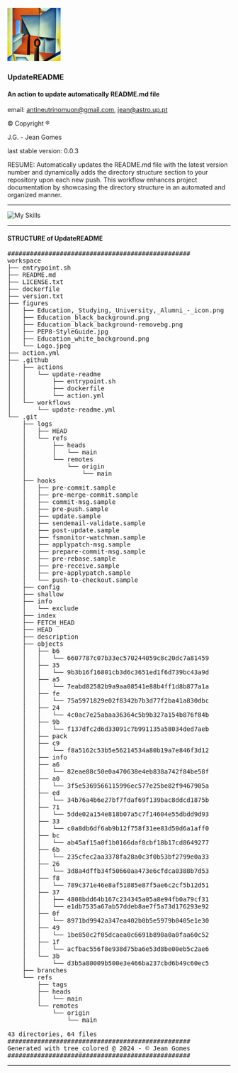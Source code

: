 <p align="left">
  <img src="https://raw.githubusercontent.com/neutrinomuon/UpdateREADME/main/figures/Logo.jpeg" alt="UpdateREADME" width="120px">
</p>

### UpdateREADME

####  An action to update automatically README.md file
email: [antineutrinomuon@gmail.com](mailto:antineutrinomuon@gmail.com), [jean@astro.up.pt](mailto:jean@astro.up.pt)

© Copyright ®

J.G. - Jean Gomes

last stable version: 0.0.3

RESUME: Automatically updates the README.md file with the latest version number and dynamically adds the directory structure section to your repository upon each new push. This workflow enhances project documentation by showcasing the directory structure in an automated and organized manner.

<hr>

![My Skills](https://skillicons.dev/icons?i=python,bash,numpy&theme=light)<br>

<hr>

#### <b>STRUCTURE of UpdateREADME</b>
<pre>
#################################################
workspace
├── entrypoint.sh
├── README.md
├── LICENSE.txt
├── dockerfile
├── version.txt
├── figures
│   ├── Education,_Studying,_University,_Alumni_-_icon.png
│   ├── Education_black_background.png
│   ├── Education_black_background-removebg.png
│   ├── PEP8-StyleGuide.jpg
│   ├── Education_white_background.png
│   └── Logo.jpeg
├── action.yml
├── .github
│   ├── actions
│   │   └── update-readme
│   │       ├── entrypoint.sh
│   │       ├── dockerfile
│   │       └── action.yml
│   └── workflows
│       └── update-readme.yml
└── .git
    ├── logs
    │   ├── HEAD
    │   └── refs
    │       ├── heads
    │       │   └── main
    │       └── remotes
    │           └── origin
    │               └── main
    ├── hooks
    │   ├── pre-commit.sample
    │   ├── pre-merge-commit.sample
    │   ├── commit-msg.sample
    │   ├── pre-push.sample
    │   ├── update.sample
    │   ├── sendemail-validate.sample
    │   ├── post-update.sample
    │   ├── fsmonitor-watchman.sample
    │   ├── applypatch-msg.sample
    │   ├── prepare-commit-msg.sample
    │   ├── pre-rebase.sample
    │   ├── pre-receive.sample
    │   ├── pre-applypatch.sample
    │   └── push-to-checkout.sample
    ├── config
    ├── shallow
    ├── info
    │   └── exclude
    ├── index
    ├── FETCH_HEAD
    ├── HEAD
    ├── description
    ├── objects
    │   ├── b6
    │   │   └── 6607787c07b33ec570244059c8c20dc7a81459
    │   ├── 35
    │   │   └── 9b3b16f16801cb3d6c3651ed1f6d739bc43a9d
    │   ├── a5
    │   │   └── 7eabd82582b9a9aa08541e88b4ff1d8b877a1a
    │   ├── fe
    │   │   └── 75a5971829e02f8342b7b3d77f2ba41a830dbc
    │   ├── 24
    │   │   └── 4c0ac7e25abaa36364c5b9b327a154b876f84b
    │   ├── 9b
    │   │   └── f137dfc2d6d33091c7b991135a58034ded7aeb
    │   ├── pack
    │   ├── c9
    │   │   └── f8a5162c53b5e56214534a80b19a7e846f3d12
    │   ├── info
    │   ├── a6
    │   │   └── 82eae88c50e0a470638e4eb838a742f84be58f
    │   ├── a0
    │   │   └── 3f5e5369566115996ec577e25be82f9467905a
    │   ├── ed
    │   │   └── 34b76a4b6e27bf7fdaf69f139bac8ddcd1875b
    │   ├── 71
    │   │   └── 5dde02a154e818b07a5c7f14604e55dbdd9d93
    │   ├── 33
    │   │   └── c0a8db6df6ab9b12f758f31ee83d50d6a1aff0
    │   ├── bc
    │   │   └── ab45af15a0f1b0166daf8cbf18b17cd8649277
    │   ├── 6b
    │   │   └── 235cfec2aa3378fa28a0c3f0b53bf2799e0a33
    │   ├── 26
    │   │   └── 3d8a4dffb34f50660aa473e6cfdca0388b7d53
    │   ├── f8
    │   │   └── 789c371e46e8af51885e87f5ae6c2cf5b12d51
    │   ├── 37
    │   │   ├── 4808bdd64b167c234345a05a8e94fb0a79cf31
    │   │   └── e1db7535a67ab57ddeb8ae7f5a73d176293e92
    │   ├── 0f
    │   │   └── 8971bd9942a347ea402b0b5e5979b0405e1e30
    │   ├── 49
    │   │   └── 1be850c2f05dcaea0c6691b890a0a0faa60c52
    │   ├── 1f
    │   │   └── acfbac556f8e938d75ba6e53d8be00eb5c2ae6
    │   └── 3b
    │       └── d3b5a80009b500e3e466ba237cbd6b49c60ec5
    ├── branches
    └── refs
        ├── tags
        ├── heads
        │   └── main
        └── remotes
            └── origin
                └── main

43 directories, 64 files
#################################################
Generated with tree_colored @ 2024 - © Jean Gomes
#################################################
</pre>

<hr>
